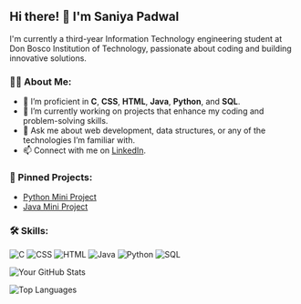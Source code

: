 ## Hi there! 👋 I'm Saniya Padwal
I'm currently a third-year Information Technology engineering student at Don Bosco Institution of Technology, passionate about coding and building innovative solutions. 

### 👩‍💻 About Me:
- 🌱 I’m proficient in **C**, **CSS**, **HTML**, **Java**, **Python**, and **SQL**.
- 🔭 I’m currently working on projects that enhance my coding and problem-solving skills.
- 💬 Ask me about web development, data structures, or any of the technologies I’m familiar with.
- 📫 Connect with me on [LinkedIn](https://www.linkedin.com/in/saniya-padwal-1684a32a8/).

### 🔧 Pinned Projects:
- [Python Mini Project](https://github.com/NiranjanKumarYadav36/Python_Mini_-Project-.git)
- [Java Mini Project](https://github.com/Dushyantbhagwat/Java_miniproject.git)

### 🛠️ Skills:
![C](https://img.shields.io/badge/C-00599C?style=for-the-badge&logo=c&logoColor=white)
![CSS](https://img.shields.io/badge/CSS-1572B6?style=for-the-badge&logo=css3&logoColor=white)
![HTML](https://img.shields.io/badge/HTML-E34F26?style=for-the-badge&logo=html5&logoColor=white)
![Java](https://img.shields.io/badge/Java-ED8B00?style=for-the-badge&logo=java&logoColor=white)
![Python](https://img.shields.io/badge/Python-3776AB?style=for-the-badge&logo=python&logoColor=white)
![SQL](https://img.shields.io/badge/SQL-4479A1?style=for-the-badge&logo=MySQL&logoColor=white)

![Your GitHub Stats](https://github-readme-stats.vercel.app/api?username=saniyapadwal&show_icons=true&theme=radical)

![Top Languages](https://github-readme-stats.vercel.app/api/top-langs/?username=saniyapadwal&layout=compact)






